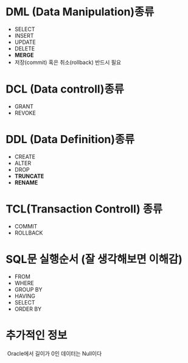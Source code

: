 # DML (Data Manipulation)종류
- SELECT
- INSERT
- UPDATE
- DELETE
- **MERGE**
- 저장(commit) 혹은 취소(rollback) 반드시 필요
# **DCL (Data controll)종류**
- GRANT
- REVOKE
# DDL (Data Definition)종류
- CREATE
- ALTER
- DROP
- **TRUNCATE**
- **RENAME**
# TCL(Transaction Controll) 종류
-  COMMIT
- ROLLBACK

# SQL문 실행순서 (잘 생각해보면 이해감)
- FROM
- WHERE
- GROUP BY
- HAVING
- SELECT
- ORDER BY

# 추가적인 정보
 Oracle에서 길이가 0인 데이터는 Null이다
 